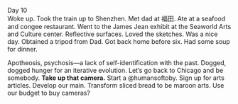 Day 10  
Woke up. Took the train up to Shenzhen. Met dad at 福田. Ate at a seafood and congee restaurant. Went to the James Jean exhibit at the Seaworld Arts and Culture center. Reflective surfaces. Loved the sketches. Was a nice day. Obtained a tripod from Dad. Got back home before six. Had some soup for dinner.

Apotheosis, psychosis—a lack of self-identification with the past. Dogged, dogged hunger for an iterative evolution. Let’s go back to Chicago and be somebody. **Take up that camera.** Start a @humansoftoby. Sign up for arts articles. Develop our main. Transform sliced bread to be maroon arts. Use our budget to buy cameras?